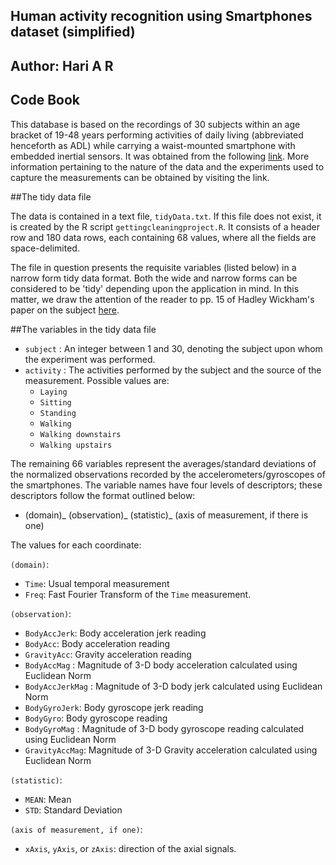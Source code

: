 ## Human activity recognition using Smartphones dataset (simplified)

## Author: Hari A R

## Code Book

This database is based on the recordings of 30 subjects within an age bracket of 19-48 years performing activities of daily living (abbreviated henceforth as ADL) while carrying a waist-mounted smartphone with embedded inertial sensors. It was obtained from the following [link](http://archive.ics.uci.edu/ml/datasets/Human+Activity+Recognition+Using+Smartphones). More information pertaining to the nature of the data  and the experiments used to capture the measurements can be obtained by visiting the link. 

##The tidy data file

The data is contained in a text file, `tidyData.txt`. If this file does not exist, it is created by the R script `gettingcleaningproject.R`. It consists of a header row and 180 data rows, each containing 68 values, where all the fields are space-delimited.

The file in question presents the requisite variables (listed below) in a narrow form tidy data format. Both the wide and narrow forms can be considered to be 'tidy' depending upon the application in mind. In this matter, we draw the attention of the reader to pp. 15 of Hadley Wickham's paper on the subject [here](http://vita.had.co.nz/papers/tidy-data.pdf).

##The variables in the tidy data file

 - `subject` : An integer between 1 and 30, denoting the subject upon whom the experiment was performed.
 - `activity` : The activities performed by the subject and the source of the measurement. Possible values are:
    * `Laying`
    * `Sitting`
    * `Standing`
    * `Walking`
    * `Walking downstairs`
    * `Walking upstairs`

The remaining 66 variables represent the averages/standard deviations of the normalized observations recorded by the accelerometers/gyroscopes of the smartphones. The variable names have four levels of descriptors; these descriptors follow the format outlined below:

 - (domain)_ (observation)_ (statistic)_ (axis of measurement, if there is one)

The values for each coordinate:

`(domain)`:

* `Time`: Usual temporal measurement
* `Freq`: Fast Fourier Transform of the `Time` measurement. 

`(observation)`:

 * `BodyAccJerk`: Body acceleration jerk reading
 * `BodyAcc`: Body acceleration reading
 * `GravityAcc`: Gravity acceleration reading
 * `BodyAccMag` : Magnitude of 3-D body acceleration calculated using Euclidean Norm
 * `BodyAccJerkMag` : Magnitude of 3-D body jerk calculated using Euclidean Norm
 * `BodyGyroJerk`: Body gyroscope jerk reading
 * `BodyGyro`: Body gyroscope reading
 * `BodyGyroMag` : Magnitude of 3-D body gyroscope reading calculated using Euclidean Norm
 * `GravityAccMag`: Magnitude of 3-D Gravity acceleration calculated using Euclidean Norm

`(statistic)`:

* `MEAN`: Mean
* `STD`: Standard Deviation

`(axis of measurement, if one)`:

* `xAxis`, `yAxis`, or `zAxis`: direction of the axial signals.
